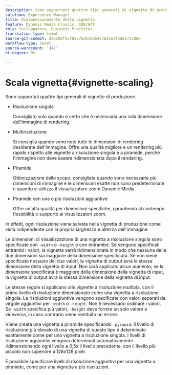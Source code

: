 ```yaml
---
description: Sono supportati quattro tipi generali di vignette di produzione.
solution: Experience Manager
title: Ridimensionamento della vignetta
feature: Dynamic Media Classic, SDK/API
role: Sviluppatore, Business Practices
translation-type: tm+mt
source-git-commit: d0bc88f55f857762b3bab4c76d1e3f3dd2733d60
workflow-type: tm+mt
source-wordcount: '347'
ht-degree: 0%

---
```



# Scala vignetta{#vignette-scaling}

Sono supportati quattro tipi generali di vignette di produzione.

* Risoluzione singola

   Consigliato solo quando è certo che è necessaria una sola dimensione dell’immagine di rendering.
* Multirisoluzione

   Si consiglia quando sono note tutte le dimensioni di rendering desiderate dell&#39;immagine. Offre una qualità migliore e un rendering più rapido rispetto alle vignette a risoluzione singola e a piramide, perché l&#39;immagine non deve essere ridimensionata dopo il rendering.
* Piramide

   Ottimizzazione dello scopo, consigliata quando sono necessarie più dimensioni di immagine e le dimensioni esatte non sono predeterminate e quando si utilizza il visualizzatore zoom Dynamic Media.
* Piramide con una o più risoluzioni aggiuntive

   Offre un&#39;alta qualità per dimensioni specifiche, garantendo al contempo flessibilità e supporto ai visualizzatori zoom.

In effetti, ogni risoluzione viene salvata nella vignetta di produzione come vista indipendente con la propria larghezza e altezza dell&#39;immagine.

Le dimensioni di visualizzazione di una vignetta a risoluzione singola sono specificate con `-width` o `-height` o con entrambe. Se vengono specificati entrambi i valori, la vignetta verrà ridimensionata in modo che nessuna delle due dimensioni sia maggiore della dimensione specificata. Se non viene specificato nessuno dei due valori, la vignetta di output avrà la stessa dimensione della vignetta di input. Non sarà applicato alcun aumento; se la dimensione specificata è maggiore della dimensione della vignetta di input, la vignetta di output avrà la stessa dimensione della vignetta di input.

Le stesse regole si applicano alle vignette a risoluzione multipla, con il primo livello di risoluzione dimensionato come una vignetta a risoluzione singola. Le risoluzioni aggiuntive vengono specificate con valori separati da virgole aggiuntivi per `-width` o `-height`. Non è necessario ordinare i valori. Se `-width` specifica più valori, `-height` deve fornire un solo valore e viceversa, in caso contrario viene restituito un errore.

Viene creata una vignetta a piramide specificando `-pyramid`. Il livello di risoluzione più elevato di una vignetta di questo tipo è determinato esattamente come per una vignetta a risoluzione singola. I livelli di risoluzione aggiuntivi vengono determinati automaticamente ridimensionando ogni livello a 0,5x il livello precedente, con il livello più piccolo non superiore a 128x128 pixel.

È possibile specificare livelli di risoluzione aggiuntivi per una vignetta a piramide, come per una vignetta a più risoluzioni.
